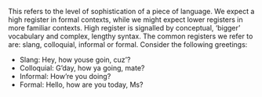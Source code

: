 This refers to the level of sophistication of a piece of language. We expect a high register in formal contexts, while we might expect lower registers in more familiar contexts. High register is signalled by conceptual, ‘bigger’ vocabulary and complex, lengthy syntax. The common registers we refer to are: slang, colloquial, informal or formal. Consider the following greetings:

-   Slang: Hey, how youse goin, cuz’?
-   Colloquial: G’day, how ya going, mate?
-   Informal: How’re you doing?
-   Formal: Hello, how are you today, Ms?